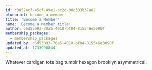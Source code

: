 ```yaml
---
id: c38524c7-45cf-49e1-bc2d-08c303b37a82
blueprint: become_a_member
title: 'Become a Member'
name: 'Become a Member title'
author: c6d53093-70a5-4010-bf84-815546e3090f
membership_packages:
  - membership_packages
updated_by: c6d53093-70a5-4010-bf84-815546e3090f
updated_at: 1733990844
---
```

Whatever cardigan tote bag tumblr hexagon brooklyn asymmetrical.